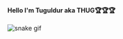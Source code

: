 #### Hello I'm Tuguldur aka THUG🏆🏆🏆



![snake gif](https://github.com/T6X3G/T6X3G/blob/output/github-contribution-grid-snake.svg)

  


